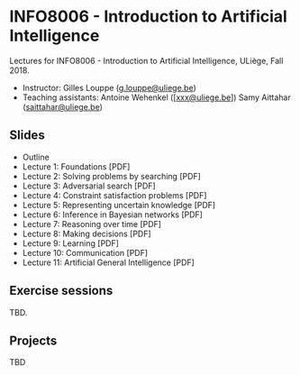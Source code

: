 # INFO8006 - Introduction to Artificial Intelligence

Lectures for INFO8006 - Introduction to Artificial Intelligence, ULiège, Fall 2018.

- Instructor: Gilles Louppe ([g.louppe@uliege.be](mailto:g.louppe@uliege.be))
- Teaching assistants: Antoine Wehenkel ([xxx@uliege.be]) Samy Aittahar ([saittahar@uliege.be](mailto:saittahar@uliege.be))

## Slides

- Outline
- Lecture 1: Foundations [PDF]
- Lecture 2: Solving problems by searching [PDF]
- Lecture 3: Adversarial search [PDF]
- Lecture 4: Constraint satisfaction problems [PDF]
- Lecture 5: Representing uncertain knowledge [PDF]
- Lecture 6: Inference in Bayesian networks [PDF]
- Lecture 7: Reasoning over time [PDF]
- Lecture 8: Making decisions [PDF]
- Lecture 9: Learning [PDF]
- Lecture 10: Communication [PDF]
- Lecture 11: Artificial General Intelligence [PDF]

## Exercise sessions

TBD.

## Projects

TBD
